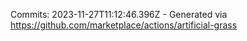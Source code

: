 Commits: 2023-11-27T11:12:46.396Z - Generated via https://github.com/marketplace/actions/artificial-grass
<br>
